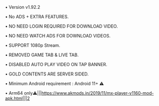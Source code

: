    • Version v1.92.2

   • No ADS + EXTRA FEATURES.

   • NO NEED LOGIN REQUIRED FOR DOWNLOAD VIDEO.

   • NO NEED WATCH ADS FOR DOWNLOAD VIDEOS.

   • SUPPORT 1080p Stream.

   • REMOVED GAME TAB & LIVE TAB.

   • DISABLED AUTO PLAY VIDEO ON TAP BANNER.

   • GOLD CONTENTS ARE SERVER SIDED.

   • Minimum Android requirement : Android 11+ ⚠️

   • Arm64 only⚠️|||https://www.akmods.in/2019/11/mx-player-v1160-mod-apk.html|||2
